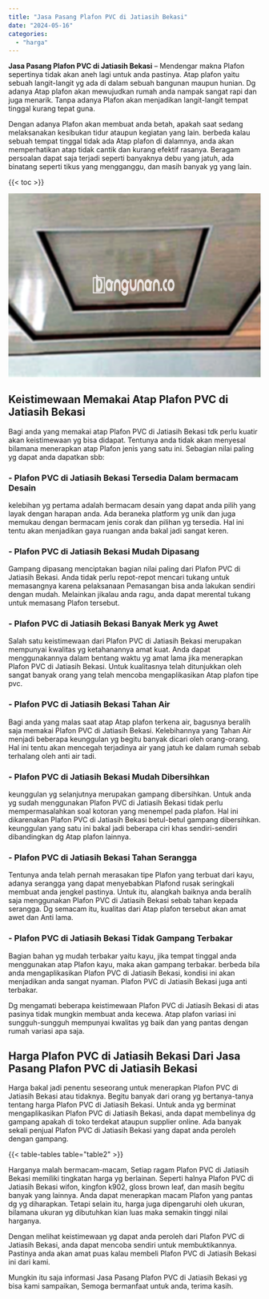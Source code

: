```yaml
---
title: "Jasa Pasang Plafon PVC di Jatiasih Bekasi"
date: "2024-05-16"
categories: 
  - "harga"
---
```


**Jasa Pasang Plafon PVC di Jatiasih Bekasi** – Mendengar makna Plafon sepertinya tidak akan aneh lagi untuk anda pastinya. Atap plafon yaitu sebuah langit-langit yg ada di dalam sebuah bangunan maupun hunian. Dg adanya Atap plafon akan mewujudkan rumah anda nampak sangat rapi dan juga menarik. Tanpa adanya Plafon akan menjadikan langit-langit tempat tinggal kurang tepat guna.

Dengan adanya Plafon akan membuat anda betah, apakah saat sedang melaksanakan kesibukan tidur ataupun kegiatan yang lain. berbeda kalau sebuah tempat tinggal tidak ada Atap plafon di dalamnya, anda akan memperhatikan atap tidak cantik dan kurang efektif rasanya. Beragam persoalan dapat saja terjadi seperti banyaknya debu yang jatuh, ada binatang seperti tikus yang mengganggu, dan masih banyak yg yang lain.

{{< toc >}}

![Jasa Pasang Plafon PVC di Jatiasih Bekasi](/images/flafond-pvc-murah14.png)

## Keistimewaan Memakai Atap Plafon PVC di Jatiasih Bekasi

Bagi anda yang memakai atap Plafon PVC di Jatiasih Bekasi tdk perlu kuatir akan keistimewaan yg bisa didapat. Tentunya anda tidak akan menyesal bilamana menerapkan atap Plafon jenis yang satu ini. Sebagian nilai paling yg dapat anda dapatkan sbb:

### \- Plafon PVC di Jatiasih Bekasi Tersedia Dalam bermacam Desain

kelebihan yg pertama adalah bermacam desain yang dapat anda pilih yang layak dengan harapan anda. Ada beraneka platform yg unik dan juga memukau dengan bermacam jenis corak dan pilihan yg tersedia. Hal ini tentu akan menjadikan gaya ruangan anda bakal jadi sangat keren.

### \- Plafon PVC di Jatiasih Bekasi Mudah Dipasang

Gampang dipasang menciptakan bagian nilai paling dari Plafon PVC di Jatiasih Bekasi. Anda tidak perlu repot-repot mencari tukang untuk memasangnya karena pelaksanaan Pemasangan bisa anda lakukan sendiri dengan mudah. Melainkan jikalau anda ragu, anda dapat merental tukang untuk memasang Plafon tersebut.

### \- Plafon PVC di Jatiasih Bekasi Banyak Merk yg Awet

Salah satu keistimewaan dari Plafon PVC di Jatiasih Bekasi merupakan mempunyai kwalitas yg ketahanannya amat kuat. Anda dapat menggunakannya dalam bentang waktu yg amat lama jika menerapkan Plafon PVC di Jatiasih Bekasi. Untuk kualitasnya telah ditunjukkan oleh sangat banyak orang yang telah mencoba mengaplikasikan Atap plafon tipe pvc.

### \- Plafon PVC di Jatiasih Bekasi Tahan Air

Bagi anda yang malas saat atap Atap plafon terkena air, bagusnya beralih saja memakai Plafon PVC di Jatiasih Bekasi. Kelebihannya yang Tahan Air menjadi beberapa keunggulan yg begitu banyak dicari oleh orang-orang. Hal ini tentu akan mencegah terjadinya air yang jatuh ke dalam rumah sebab terhalang oleh anti air tadi.

### \- Plafon PVC di Jatiasih Bekasi Mudah Dibersihkan

keunggulan yg selanjutnya merupakan gampang dibersihkan. Untuk anda yg sudah menggunakan Plafon PVC di Jatiasih Bekasi tidak perlu mempermasalahkan soal kotoran yang menempel pada plafon. Hal ini dikarenakan Plafon PVC di Jatiasih Bekasi betul-betul gampang dibersihkan. keunggulan yang satu ini bakal jadi beberapa ciri khas sendiri-sendiri dibandingkan dg Atap plafon lainnya.

### \- Plafon PVC di Jatiasih Bekasi Tahan Serangga

Tentunya anda telah pernah merasakan tipe Plafon yang terbuat dari kayu, adanya serangga yang dapat menyebabkan Plafond rusak seringkali membuat anda jengkel pastinya. Untuk itu, alangkah baiknya anda beralih saja menggunakan Plafon PVC di Jatiasih Bekasi sebab tahan kepada serangga. Dg semacam itu, kualitas dari Atap plafon tersebut akan amat awet dan Anti lama.

### \- Plafon PVC di Jatiasih Bekasi Tidak Gampang Terbakar

Bagian bahan yg mudah terbakar yaitu kayu, jika tempat tinggal anda menggunakan atap Plafon kayu, maka akan gampang terbakar. berbeda bila anda mengaplikasikan Plafon PVC di Jatiasih Bekasi, kondisi ini akan menjadikan anda sangat nyaman. Plafon PVC di Jatiasih Bekasi juga anti terbakar.

Dg mengamati beberapa keistimewaan Plafon PVC di Jatiasih Bekasi di atas pasinya tidak mungkin membuat anda kecewa. Atap plafon variasi ini sungguh-sungguh mempunyai kwalitas yg baik dan yang pantas dengan rumah variasi apa saja.

## Harga Plafon PVC di Jatiasih Bekasi Dari Jasa Pasang Plafon PVC di Jatiasih Bekasi

Harga bakal jadi penentu seseorang untuk menerapkan Plafon PVC di Jatiasih Bekasi atau tidaknya. Begitu banyak dari orang yg bertanya-tanya tentang harga Plafon PVC di Jatiasih Bekasi. Untuk anda yg berminat mengaplikasikan Plafon PVC di Jatiasih Bekasi, anda dapat membelinya dg gampang apakah di toko terdekat ataupun supplier online. Ada banyak sekali penjual Plafon PVC di Jatiasih Bekasi yang dapat anda peroleh dengan gampang.

{{< table-tables table="table2" >}}

Harganya malah bermacam-macam, Setiap ragam Plafon PVC di Jatiasih Bekasi memiliki tingkatan harga yg berlainan. Seperti halnya Plafon PVC di Jatiasih Bekasi wifon, kingfon k902, gloss brown leaf, dan masih begitu banyak yang lainnya. Anda dapat menerapkan macam Plafon yang pantas dg yg diharapkan. Tetapi selain itu, harga juga dipengaruhi oleh ukuran, bilamana ukuran yg dibutuhkan kian luas maka semakin tinggi nilai harganya.

Dengan melihat keistimewaan yg dapat anda peroleh dari Plafon PVC di Jatiasih Bekasi, anda dapat mencoba sendiri untuk membuktikannya. Pastinya anda akan amat puas kalau membeli Plafon PVC di Jatiasih Bekasi ini dari kami.

Mungkin itu saja informasi Jasa Pasang Plafon PVC di Jatiasih Bekasi yg bisa kami sampaikan, Semoga bermanfaat untuk anda, terima kasih.
